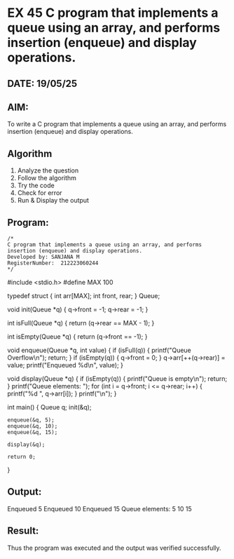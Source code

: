 # EX 45 C program that implements a queue using an array, and performs insertion (enqueue) and display operations.
## DATE: 19/05/25
## AIM:
To write a C program that implements a queue using an array, and performs insertion (enqueue) and display operations. 

## Algorithm
1. Analyze the question
2. Follow the algorithm
3. Try the code
4.  Check for error
5. Run & Display the output

## Program:
```
/*
C program that implements a queue using an array, and performs insertion (enqueue) and display operations.
Developed by: SANJANA M
RegisterNumber:  212223060244
*/
```
#include <stdio.h>
#define MAX 100

typedef struct {
    int arr[MAX];
    int front, rear;
} Queue;

void init(Queue *q) {
    q->front = -1;
    q->rear = -1;
}

int isFull(Queue *q) {
    return (q->rear == MAX - 1);
}

int isEmpty(Queue *q) {
    return (q->front == -1);
}

void enqueue(Queue *q, int value) {
    if (isFull(q)) {
        printf("Queue Overflow\n");
        return;
    }
    if (isEmpty(q)) {
        q->front = 0;
    }
    q->arr[++(q->rear)] = value;
    printf("Enqueued %d\n", value);
}

void display(Queue *q) {
    if (isEmpty(q)) {
        printf("Queue is empty\n");
        return;
    }
    printf("Queue elements: ");
    for (int i = q->front; i <= q->rear; i++) {
        printf("%d ", q->arr[i]);
    }
    printf("\n");
}

int main() {
    Queue q;
    init(&q);

    enqueue(&q, 5);
    enqueue(&q, 10);
    enqueue(&q, 15);

    display(&q);

    return 0;
}

## Output:
Enqueued 5
Enqueued 10
Enqueued 15
Queue elements: 5 10 15 



## Result:
Thus the program was executed and the output was verified successfully.
